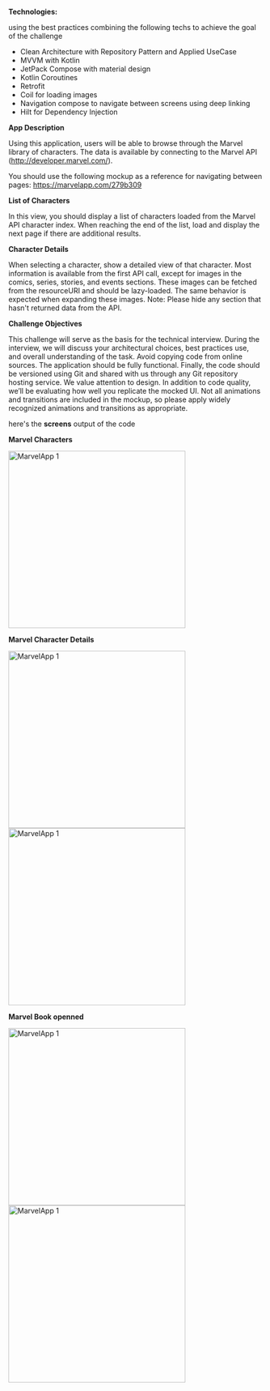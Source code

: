**Technologies:**

using the best practices combining the following techs to achieve the goal of the challenge

* Clean Architecture with Repository Pattern and Applied UseCase
* MVVM with Kotlin
* JetPack Compose with material design
* Kotlin Coroutines
* Retrofit
* Coil for loading images
* Navigation compose to navigate between screens using deep linking
* Hilt for Dependency Injection

**App Description**

Using this application, users will be able to browse through the Marvel
library of characters. The data is available by connecting to the Marvel API
(http://developer.marvel.com/).
 
 
You should use the following mockup as a reference for navigating between pages:
https://marvelapp.com/279b309


 
**List of Characters**

In this view, you should display a list of characters loaded from the Marvel API character index. When reaching the end of the list, load and display the next page if there are additional results.


**Character Details**

When selecting a character, show a detailed view of that character. Most information is available from the first API call, except for images in the comics, series, stories, and events sections. These images can be fetched from the resourceURI and should be lazy-loaded. The same behavior is expected when expanding these images.
Note: Please hide any section that hasn't returned data from the API.

**Challenge Objectives**

This challenge will serve as the basis for the technical interview. During the interview, we will discuss your architectural choices, best practices use, and overall understanding of the task. Avoid copying code from online sources. The application should be fully functional.
Finally, the code should be versioned using Git and shared with us through any Git repository hosting service.
We value attention to design. In addition to code quality, we’ll be evaluating how well you replicate the mocked UI. Not all animations and transitions are included in the mockup, so please apply widely recognized animations and transitions as appropriate.




here's the **screens** output of the code 




**Marvel Characters**

<img width="350" alt="MarvelApp 1" src="https://github.com/user-attachments/assets/f7735468-c6b0-4f4e-9f2c-0423e61e8976">

**Marvel Character Details**

<img width="350" alt="MarvelApp 1" src="https://github.com/user-attachments/assets/31e3a748-638c-4a3d-82a6-06fcf74eeaee">


<img width="350" alt="MarvelApp 1" src="https://github.com/user-attachments/assets/f560653e-a00c-447e-93be-6a7ce60d0b8c">

**Marvel Book openned**

<img width="350" alt="MarvelApp 1" src="https://github.com/user-attachments/assets/94e52c69-500e-44b7-87d6-c648341a8363">
<img width="350" alt="MarvelApp 1" src="https://github.com/user-attachments/assets/a578c906-d969-49fb-a5d9-fb8410cdfde1">


